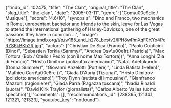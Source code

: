 {"tmdb_id": 102475, "title": "The Clan", "original_title": "The Clan", "slug_title": "the-clan", "date": "2005-03-11", "genre": ["Com\u00e9die / Musique"], "score": "4.6/10", "synopsis": "Dino and Franco, two mechanics in Rome, unrepentant bachelor and friends to the skin, leave for Las Vegas to attend the international gathering of Harley-Davidson, one of the great passions they have in common ...", "image": "https://image.tmdb.org/t/p/w185_and_h278_bestv2/lPH8wPmXqF0KYo4PeRZS6kBKb2R.jpg", "actors": ["Christian De Sica (Franco)", "Paolo Conticini (Dino)", "Sebastien Torkia (Sammy)", "Andrea Osv\u00e1rt (Patricia)", "Max Tortora (Bob / Otello / Pedro (con il nome Max Tortora))", "Anna Longhi (Zia di Franco)", "Hristo Dimitrov (poliziotto americano)", "Natali Adetukundo (Donna Summer)", "Giovanni Anzelotti (Portiere)", "Linda Batista (Helen)", "Mathieu Carri\u00e8re ()", "Giada D'Auria (Tiziana)", "Hristo Dimitrov (poliziotto americano)", "Troy Flynn (autista di limousine)", "Gianfranco Mazzoni (ragioniere)", "Giada Parra (Ragazza toscana)", "Nadia Rinaldi (suora)", "David Kirk Traylor (giornalista)", "Carlos Alberto Valles (uomo specchio)"], "comments": [], "recommandations_id": [238365, 121341, 121321, 121323], "youtube_key": "notfound"}